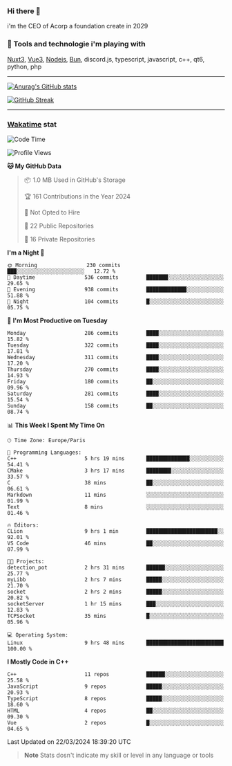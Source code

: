 ### Hi there 👋

i'm the CEO of Acorp a foundation create in 2029  

### 🧰 Tools and technologie i'm playing with

[Nuxt3](https://nuxt.com), [Vue3](https://vuejs.org/), [Nodejs](https://nodejs.org), [Bun](https://bun.sh/), discord.js, typescript, javascript, c++, qt6, python, php

---

[![Anurag's GitHub stats](https://github-readme-stats.vercel.app/api?username=ackimixs&show_icons=true&theme=github_dark&count_private=true)](https://www.ackimixs.xyz)

[![GitHub Streak](https://github-readme-streak-stats.herokuapp.com?user=Ackimixs&theme=github-dark-blue&date_format=j%20M%5B%20Y%5D&mode=weekly)](https://git.io/streak-stats)

---
 
 ### [Wakatime](https://wakatime.com/) stat

<!--START_SECTION:waka-->
![Code Time](http://img.shields.io/badge/Code%20Time-962%20hrs%2029%20mins-blue)

![Profile Views](http://img.shields.io/badge/Profile%20Views-0-blue)

**🐱 My GitHub Data** 

> 📦 1.0 MB Used in GitHub's Storage 
 > 
> 🏆 161 Contributions in the Year 2024
 > 
> 🚫 Not Opted to Hire
 > 
> 📜 22 Public Repositories 
 > 
> 🔑 16 Private Repositories 
 > 
**I'm a Night 🦉** 

```text
🌞 Morning                230 commits         ███░░░░░░░░░░░░░░░░░░░░░░   12.72 % 
🌆 Daytime                536 commits         ███████░░░░░░░░░░░░░░░░░░   29.65 % 
🌃 Evening                938 commits         █████████████░░░░░░░░░░░░   51.88 % 
🌙 Night                  104 commits         █░░░░░░░░░░░░░░░░░░░░░░░░   05.75 % 
```
📅 **I'm Most Productive on Tuesday** 

```text
Monday                   286 commits         ████░░░░░░░░░░░░░░░░░░░░░   15.82 % 
Tuesday                  322 commits         ████░░░░░░░░░░░░░░░░░░░░░   17.81 % 
Wednesday                311 commits         ████░░░░░░░░░░░░░░░░░░░░░   17.20 % 
Thursday                 270 commits         ████░░░░░░░░░░░░░░░░░░░░░   14.93 % 
Friday                   180 commits         ██░░░░░░░░░░░░░░░░░░░░░░░   09.96 % 
Saturday                 281 commits         ████░░░░░░░░░░░░░░░░░░░░░   15.54 % 
Sunday                   158 commits         ██░░░░░░░░░░░░░░░░░░░░░░░   08.74 % 
```


📊 **This Week I Spent My Time On** 

```text
🕑︎ Time Zone: Europe/Paris

💬 Programming Languages: 
C++                      5 hrs 19 mins       ██████████████░░░░░░░░░░░   54.41 % 
CMake                    3 hrs 17 mins       ████████░░░░░░░░░░░░░░░░░   33.57 % 
C                        38 mins             ██░░░░░░░░░░░░░░░░░░░░░░░   06.61 % 
Markdown                 11 mins             ░░░░░░░░░░░░░░░░░░░░░░░░░   01.99 % 
Text                     8 mins              ░░░░░░░░░░░░░░░░░░░░░░░░░   01.46 % 

🔥 Editors: 
CLion                    9 hrs 1 min         ███████████████████████░░   92.01 % 
VS Code                  46 mins             ██░░░░░░░░░░░░░░░░░░░░░░░   07.99 % 

🐱‍💻 Projects: 
detection_pot            2 hrs 31 mins       ██████░░░░░░░░░░░░░░░░░░░   25.77 % 
myLibb                   2 hrs 7 mins        █████░░░░░░░░░░░░░░░░░░░░   21.70 % 
socket                   2 hrs 2 mins        █████░░░░░░░░░░░░░░░░░░░░   20.82 % 
socketServer             1 hr 15 mins        ███░░░░░░░░░░░░░░░░░░░░░░   12.83 % 
TCPSocket                35 mins             █░░░░░░░░░░░░░░░░░░░░░░░░   05.96 % 

💻 Operating System: 
Linux                    9 hrs 48 mins       █████████████████████████   100.00 % 
```

**I Mostly Code in C++** 

```text
C++                      11 repos            ██████░░░░░░░░░░░░░░░░░░░   25.58 % 
JavaScript               9 repos             █████░░░░░░░░░░░░░░░░░░░░   20.93 % 
TypeScript               8 repos             █████░░░░░░░░░░░░░░░░░░░░   18.60 % 
HTML                     4 repos             ██░░░░░░░░░░░░░░░░░░░░░░░   09.30 % 
Vue                      2 repos             █░░░░░░░░░░░░░░░░░░░░░░░░   04.65 % 
```




 Last Updated on 22/03/2024 18:39:20 UTC
<!--END_SECTION:waka-->

> **Note**
> Stats dosn't indicate my skill or level in any language or tools

